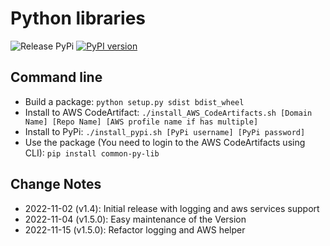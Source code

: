# Python libraries #

![Release PyPi](https://github.com/SteveZhengMe/common_py_lib/actions/workflows/release.yml/badge.svg)
[![PyPI version](https://badge.fury.io/py/common-py-lib.svg)](https://badge.fury.io/py/common-py-lib)

## Command line ##

- Build a package: `python setup.py sdist bdist_wheel`
- Install to AWS CodeArtifact: `./install_AWS_CodeArtifacts.sh [Domain Name] [Repo Name] [AWS profile name if has multiple]`
- Install to PyPi: `./install_pypi.sh [PyPi username] [PyPi password]`
- Use the package (You need to login to the AWS CodeArtifacts using CLI): `pip install common-py-lib`

## Change Notes

- 2022-11-02 (v1.4): Initial release with logging and aws services support
- 2022-11-04 (v1.5.0): Easy maintenance of the Version
- 2022-11-15 (v1.5.0): Refactor logging and AWS helper